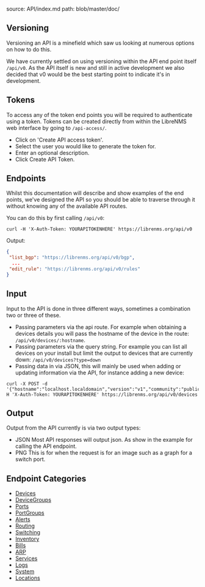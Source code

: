 source: API/index.md
path: blob/master/doc/

## Versioning

Versioning an API is a minefield which saw us looking at numerous
options on how to do this.

We have currently settled on using versioning within the API end point
itself `/api/v0`. As the API itself is new and still in active
development we also decided that v0 would be the best starting point
to indicate it's in development.

## Tokens

To access any of the token end points you will be required to
authenticate using a token. Tokens can be created directly from within
the LibreNMS web interface by going to `/api-access/`.

- Click on 'Create API access token'.
- Select the user you would like to generate the token for.
- Enter an optional description.
- Click Create API Token.

## Endpoints

Whilst this documentation will describe and show examples of the end
points, we've designed the API so you should be able to traverse
through it without knowing any of the available API routes.

You can do this by first calling `/api/v0`:

```curl
curl -H 'X-Auth-Token: YOURAPITOKENHERE' https://librenms.org/api/v0
```

Output:

```json
{
 "list_bgp": "https://librenms.org/api/v0/bgp",
  ...
 "edit_rule": "https://librenms.org/api/v0/rules"
}
```

## Input

Input to the API is done in three different ways, sometimes a
combination two or three of these.

- Passing parameters via the api route. For example when obtaining a
  devices details you will pass the hostname of the device in the route: `/api/v0/devices/:hostname`.
- Passing parameters via the query string. For example you can list
  all devices on your install but limit the output to devices that are
  currently down: `/api/v0/devices?type=down`
- Passing data in via JSON, this will mainly be used when adding or
  updating information via the API, for instance adding a new device:

```curl
curl -X POST -d '{"hostname":"localhost.localdomain","version":"v1","community":"public"}'-H 'X-Auth-Token: YOURAPITOKENHERE' https://librenms.org/api/v0/devices
```

## Output

Output from the API currently is via two output types:

- JSON Most API responses will output json. As show in the example for
  calling the API endpoint.
- PNG This is for when the request is for an image such as a graph for a switch port.

## Endpoint Categories

- [Devices](Devices.md)
- [DeviceGroups](DeviceGroups.md)
- [Ports](Ports.md)
- [PortGroups](PortGroups.md)
- [Alerts](Alerts.md)
- [Routing](Routing.md)
- [Switching](Switching.md)
- [Inventory](Inventory.md)
- [Bills](Bills.md)
- [ARP](ARP.md)
- [Services](Services.md)
- [Logs](Logs.md)
- [System](System.md)
- [Locations](Locations.md)
